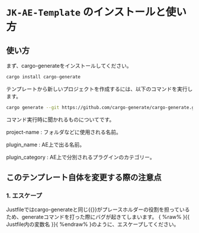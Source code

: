 # `JK-AE-Template` のインストールと使い方

## 使い方


まず、cargo-generateをインストールしてください。

```sh
cargo install cargo-generate
```

テンプレートから新しいプロジェクトを作成するには、以下のコマンドを実行します。

```sh
cargo generate --git https://github.com/cargo-generate/cargo-generate.git
```

コマンド実行時に聞かれるものについてです。

project-name : フォルダなどに使用される名前。

plugin_name : AE上で出る名前。

plugin_category : AE上で分別されるプラグインのカテゴリー。



## このテンプレート自体を変更する際の注意点

### 1. エスケープ


Justfileではcargo-generateと同じ{{}}がプレースホルダーの役割を担っているため、generateコマンドを打った際にバグが起きてしまいます。
{ %raw% }{{ Justfile内の変数名 }}{ %endraw% }のように、エスケープしてください。

